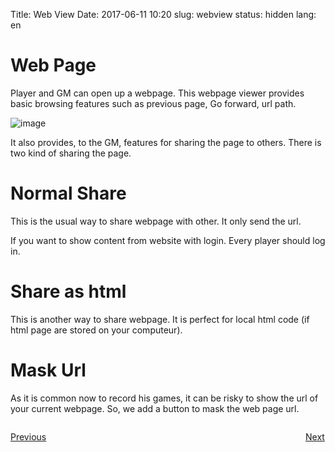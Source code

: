 Title: Web View
Date: 2017-06-11 10:20
slug: webview
status: hidden
lang: en


# Web Page

Player and GM can open up a webpage. This webpage viewer provides basic browsing features such as previous page, Go forward, url path.

![image](/image/02_webpage.jpg)


It also provides, to the GM, features for sharing the page to others. There is two kind of sharing the page.

# Normal Share 

This is the usual way to share webpage with other. It only send the url.

If you want to show content from website with login. Every player should log in.


# Share as html

This is another way to share webpage. It is perfect for local html code (if html page are stored on your computeur).

# Mask Url

As it is common now to record his games, it can be risky to show the url of your current webpage.
So, we add a button to mask the web page url.


<p style="text-align: left; width:49%;  display: inline-block;"><a href="/charactersheet.html">Previous</a></p>
<p style="text-align: right; width:50%;  display: inline-block;"><a href="/pdf.html">Next</a></p>
